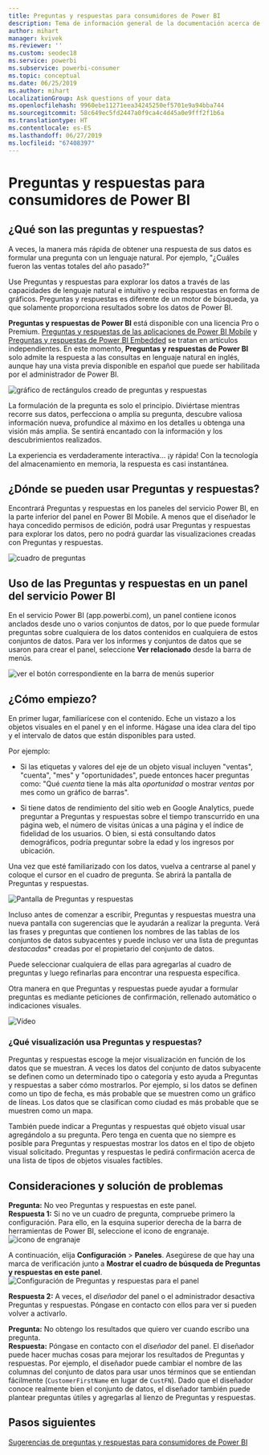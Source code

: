 ```yaml
---
title: Preguntas y respuestas para consumidores de Power BI
description: Tema de información general de la documentación acerca de las consultas en lenguaje natural de Preguntas y respuestas de Power BI.
author: mihart
manager: kvivek
ms.reviewer: ''
ms.custom: seodec18
ms.service: powerbi
ms.subservice: powerbi-consumer
ms.topic: conceptual
ms.date: 06/25/2019
ms.author: mihart
LocalizationGroup: Ask questions of your data
ms.openlocfilehash: 9960ebe11271eea34245250ef5701e9a94bba744
ms.sourcegitcommit: 58c649ec5fd2447a0f9ca4c4d45a0e9fff2f1b6a
ms.translationtype: HT
ms.contentlocale: es-ES
ms.lasthandoff: 06/27/2019
ms.locfileid: "67408397"
---
```

# <a name="qa-for-power-bi-consumers"></a>Preguntas y respuestas para **consumidores** de Power BI
## <a name="what-is-qa"></a>¿Qué son las preguntas y respuestas?
A veces, la manera más rápida de obtener una respuesta de sus datos es formular una pregunta con un lenguaje natural. Por ejemplo, "¿Cuáles fueron las ventas totales del año pasado?"

Use Preguntas y respuestas para explorar los datos a través de las capacidades de lenguaje natural e intuitivo y reciba respuestas en forma de gráficos. Preguntas y respuestas es diferente de un motor de búsqueda, ya que solamente proporciona resultados sobre los datos de Power BI.

**Preguntas y respuestas de Power BI** está disponible con una licencia Pro o Premium.  [Preguntas y respuestas de las aplicaciones de Power BI Mobile](mobile/mobile-apps-ios-qna.md) y [Preguntas y respuestas de Power BI Embedded](../developer/qanda.md) se tratan en artículos independientes. En este momento, **Preguntas y respuestas de Power BI** solo admite la respuesta a las consultas en lenguaje natural en inglés, aunque hay una vista previa disponible en español que puede ser habilitada por el administrador de Power BI.


![gráfico de rectángulos creado de preguntas y respuestas](media/end-user-q-and-a/power-bi-treemap.png)

La formulación de la pregunta es solo el principio.  Diviértase mientras recorre sus datos, perfecciona o amplía su pregunta, descubre valiosa información nueva, profundice al máximo en los detalles u obtenga una visión más amplia. Se sentirá encantado con la información y los descubrimientos realizados.

La experiencia es verdaderamente interactiva... ¡y rápida! Con la tecnología del almacenamiento en memoria, la respuesta es casi instantánea.

## <a name="where-can-i-use-qa"></a>¿Dónde se pueden usar Preguntas y respuestas?
Encontrará Preguntas y respuestas en los paneles del servicio Power BI, en la parte inferior del panel en Power BI Mobile. A menos que el diseñador le haya concedido permisos de edición, podrá usar Preguntas y respuestas para explorar los datos, pero no podrá guardar las visualizaciones creadas con Preguntas y respuestas.

![cuadro de preguntas](media/end-user-q-and-a/powerbi-qna.png)

## <a name="use-qa-on-a-dashboard-in-the-power-bi-service"></a>Uso de las Preguntas y respuestas en un panel del servicio Power BI
En el servicio Power BI (app.powerbi.com), un panel contiene iconos anclados desde uno o varios conjuntos de datos, por lo que puede formular preguntas sobre cualquiera de los datos contenidos en cualquiera de estos conjuntos de datos. Para ver los informes y conjuntos de datos que se usaron para crear el panel, seleccione **Ver relacionado** desde la barra de menús.

![ver el botón correspondiente en la barra de menús superior](media/end-user-q-and-a/power-bi-view-related.png)

## <a name="how-do-i-start"></a>¿Cómo empiezo?
En primer lugar, familiarícese con el contenido. Eche un vistazo a los objetos visuales en el panel y en el informe. Hágase una idea clara del tipo y el intervalo de datos que están disponibles para usted. 

Por ejemplo:

* Si las etiquetas y valores del eje de un objeto visual incluyen "ventas", "cuenta", "mes" y "oportunidades", puede entonces hacer preguntas como: "Qué *cuenta* tiene la más alta *oportunidad* o mostrar *ventas* por mes como un gráfico de barras".

* Si tiene datos de rendimiento del sitio web en Google Analytics, puede preguntar a Preguntas y respuestas sobre el tiempo transcurrido en una página web, el número de visitas únicas a una página y el índice de fidelidad de los usuarios. O bien, si está consultando datos demográficos, podría preguntar sobre la edad y los ingresos por ubicación.

Una vez que esté familiarizado con los datos, vuelva a centrarse al panel y coloque el cursor en el cuadro de pregunta. Se abrirá la pantalla de Preguntas y respuestas.

![Pantalla de Preguntas y respuestas](media/end-user-q-and-a/power-bi-screen.png) 

Incluso antes de comenzar a escribir, Preguntas y respuestas muestra una nueva pantalla con sugerencias que le ayudarán a realizar la pregunta. Verá las frases y preguntas que contienen los nombres de las tablas de los conjuntos de datos subyacentes y puede incluso ver una lista de preguntas *destacadas** creadas por el propietario del conjunto de datos.

Puede seleccionar cualquiera de ellas para agregarlas al cuadro de preguntas y luego refinarlas para encontrar una respuesta específica. 

Otra manera en que Preguntas y respuestas puede ayudar a formular preguntas es mediante peticiones de confirmación, rellenado automático o indicaciones visuales. 

![Vídeo](media/end-user-q-and-a/qna4.gif) 


### <a name="which-visualization-does-qa-use"></a>¿Qué visualización usa Preguntas y respuestas?
Preguntas y respuestas escoge la mejor visualización en función de los datos que se muestran. A veces los datos del conjunto de datos subyacente se definen como un determinado tipo o categoría y esto ayuda a Preguntas y respuestas a saber cómo mostrarlos. Por ejemplo, si los datos se definen como un tipo de fecha, es más probable que se muestren como un gráfico de líneas. Los datos que se clasifican como ciudad es más probable que se muestren como un mapa.

También puede indicar a Preguntas y respuestas qué objeto visual usar agregándolo a su pregunta. Pero tenga en cuenta que no siempre es posible para Preguntas y respuestas mostrar los datos en el tipo de objeto visual solicitado. Preguntas y respuestas le pedirá confirmación acerca de una lista de tipos de objetos visuales factibles.


## <a name="considerations-and-troubleshooting"></a>Consideraciones y solución de problemas
**Pregunta:** No veo Preguntas y respuestas en este panel.    
**Respuesta 1:** Si no ve un cuadro de pregunta, compruebe primero la configuración. Para ello, en la esquina superior derecha de la barra de herramientas de Power BI, seleccione el icono de engranaje.   
![icono de engranaje](media/end-user-q-and-a/power-bi-settings.png)

A continuación, elija **Configuración** > **Paneles**. Asegúrese de que hay una marca de verificación junto a **Mostrar el cuadro de búsqueda de Preguntas y respuestas en este panel**.    
![Configuración de Preguntas y respuestas para el panel](media/end-user-q-and-a/power-bi-turn-on.png)  


**Respuesta 2:** A veces, el *diseñador* del panel o el administrador desactiva Preguntas y respuestas. Póngase en contacto con ellos para ver si pueden volver a activarlo.   

**Pregunta:** No obtengo los resultados que quiero ver cuando escribo una pregunta.    
**Respuesta:** Póngase en contacto con el *diseñador* del panel. El diseñador puede hacer muchas cosas para mejorar los resultados de Preguntas y respuestas. Por ejemplo, el diseñador puede cambiar el nombre de las columnas del conjunto de datos para usar unos términos que se entiendan fácilmente (`CustomerFirstName` en lugar de `CustFN`). Dado que el diseñador conoce realmente bien el conjunto de datos, el diseñador también puede plantear preguntas útiles y agregarlas al lienzo de Preguntas y respuestas.


## <a name="next-steps"></a>Pasos siguientes
[Sugerencias de preguntas y respuestas para consumidores de Power BI](end-user-q-and-a.md)
